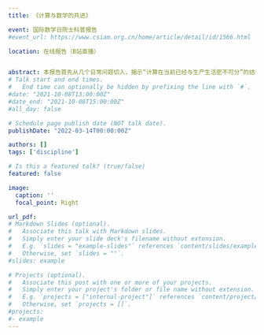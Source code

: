 ```yaml
---
title: 《计算与数学的共进》

event: 国际数学日院士科普报告
#event_url: https://www.csiam.org.cn/home/article/detail/id/1566.html

location: 在线报告（B站直播）


abstract: 本报告首先从几个日常问题切入，揭示“计算在当前已经与生产生活密不可分”的结论，进而简要介绍数学和计算相互交融的历史进程和发展现状，接下来详细阐述计算的几个要素（数据、算法、算力和场景）所具有的特点、新的时代特征和数学在其中的重要作用等，最后对计算与数学共进的未来进行展望。
# Talk start and end times.
#   End time can optionally be hidden by prefixing the line with `#`.
#date: "2021-10-08T13:00:00Z"
#date_end: "2021-10-08T15:00:00Z"
#all_day: false

# Schedule page publish date (NOT talk date).
publishDate: "2022-03-14T00:00:00Z"

authors: []
tags: ['discipline']

# Is this a featured talk? (true/false)
featured: false

image:
  caption: ''
  focal_point: Right

url_pdf:
# Markdown Slides (optional).
#   Associate this talk with Markdown slides.
#   Simply enter your slide deck's filename without extension.
#   E.g. `slides = "example-slides"` references `content/slides/example-slides.md`.
#   Otherwise, set `slides = ""`.
#slides: example

# Projects (optional).
#   Associate this post with one or more of your projects.
#   Simply enter your project's folder or file name without extension.
#   E.g. `projects = ["internal-project"]` references `content/project/deep-learning/index.md`.
#   Otherwise, set `projects = []`.
#projects:
#- example
---
```


